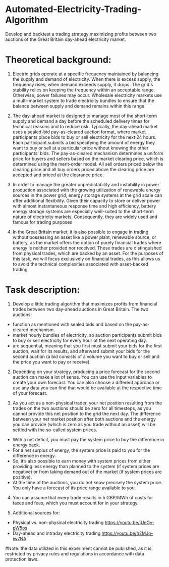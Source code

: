 # Automated-Electricity-Trading-Algorithm
Develop and backtest a trading strategy maximizing profits between two auctions of the Great Britain day-ahead electricity market.

# Theoretical background:

1) Electric grids operate at a specific frequency maintained by balancing the supply and demand of electricity. When there is excess supply, the frequency rises; when demand exceeds supply, it drops. The grid's stability relies on keeping the frequency within an acceptable range. Otherwise, power failures may occur. Wholesale electricity markets use a multi-market system to trade electricity bundles to ensure that the balance between supply and demand remains within this range.

2) The day-ahead market is designed to manage most of the short-term supply and demand a day before the scheduled delivery times for technical reasons and to reduce risk. Typically, the day-ahead market uses a sealed-bid pay-as-cleared auction format, where market participants place bids to buy or sell electricity for the next 24 hours. Each participant submits a bid specifying the amount of energy they want to buy or sell at a particular price without knowing the other participants' bids. The pay-as-cleared mechanism determines a uniform price for buyers and sellers based on the market clearing price, which is determined using the merit-order model. All sell orders priced below the clearing price and all buy orders priced above the clearing price are accepted and priced at the clearance price.

3) In order to manage the greater unpredictability and instability in power production associated with the growing utilization of renewable energy sources in the power grid, energy storage systems at the grid scale can offer additional flexibility. Given their capacity to store or deliver power with almost instantaneous response time and high efficiency, battery energy storage systems are especially well-suited to the short-term nature of electricity markets. Consequently, they are widely used and famous for trading purposes

4) In the Great Britain market, it is also possible to engage in trading without possessing an asset like a power plant, renewable source, or battery, as the market offers the option of purely financial trades where energy is neither provided nor received. These trades are distinguished from physical trades, which are backed by an asset. For the purposes of this task, we will focus exclusively on financial trades, as this allows us to avoid the technical complexities associated with asset-backed trading.

# Task description:

1) Develop a little trading algorithm that maximizes profits from financial trades between two day-ahead auctions in Great Britain. The two auctions:
  - function as mentioned with sealed bids and based on the pay-as-cleared mechanism.
  - market hourly bundles of electricity, so auction participants submit bids to buy or sell electricity for every hour of the next operating day.
  - are sequential, meaning that you first must submit your bids for the first auction, wait for its results, and afterward submit your bids for the second auction (a bid consists of a volume you want to buy or sell and
the price you want to pay or receive).

2) Depending on your strategy, producing a price forecast for the second auction can make a lot of sense. You can use the input variables to create your own forecast. You can also choose a different approach or use any data you can find that would be available at the respective time of your forecast.

3) As you act as a non-physical trader, your net position resulting from the trades on the two auctions should be zero for all timesteps, as you cannot provide this net position to the grid the next day. The difference between your net market position after both auctions and the energy you can provide (which is zero as you trade without an asset) will be settled with the so-called system prices.
  - With a net deficit, you must pay the system price to buy the difference in energy back.
  - For a net surplus of energy, the system price is paid to you for the difference in energy.
  - So, it’s also possible to earn money with system prices from either providing less energy than planned to the system (if system prices are negative) or from taking demand out of the market (if system prices are
positive).
  - At the time of the auctions, you do not know precisely the system price. You only have a forecast of its price range available to you.

4) You can assume that every trade results in 5 GBP/MWh of costs for taxes and fees, which you must account for in your strategy.

5) Additional sources for:
  - Physical vs. non-physical electricity trading https://youtu.be/iUeGv-pW5os
  - Day-ahead and intraday electricity trading	https://youtu.be/h2MJo-iw7NA

#Note: the data utilized in this experiment cannot be published, as it is restricted by privacy rules and regulations in accordance with data protection laws.
